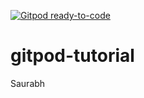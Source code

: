 [![Gitpod ready-to-code](https://img.shields.io/badge/Gitpod-ready--to--code-blue?logo=gitpod)](https://gitpod.io/#https://github.com/saurabhfegade/gitpod-tutorial)

# gitpod-tutorial
Saurabh 